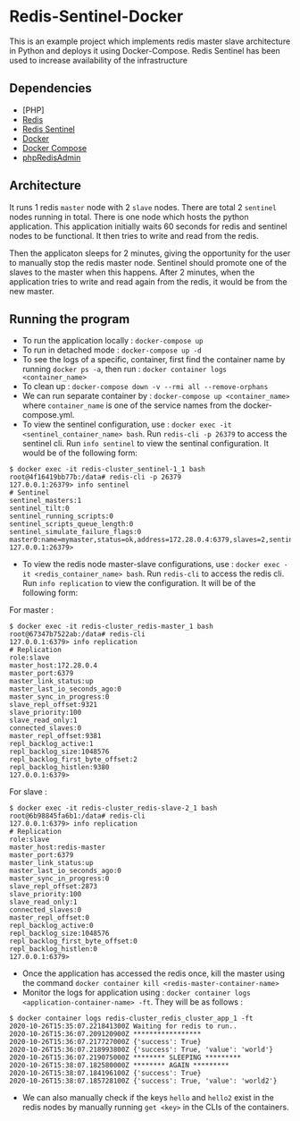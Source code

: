 # Redis-Sentinel-Docker

This is an example project which implements redis master slave architecture in Python and deploys it using Docker-Compose. Redis Sentinel has been used to increase availability of the infrastructure

## Dependencies

* [PHP]
* [Redis](https://redis.io/)
* [Redis Sentinel](https://redis.io/topics/sentinel)
* [Docker](https://www.docker.com/)
* [Docker Compose](https://docs.docker.com/compose/)
* [phpRedisAdmin](https://github.com/ErikDubbelboer/phpRedisAdmin)

## Architecture

It runs 1 redis `master` node with 2 `slave` nodes. There are total 2 `sentinel` nodes running in total. There is one node which hosts the python application. This application initially waits 60 seconds for redis and sentinel nodes to be functional. It then tries to write and read from the redis.

Then the applicaton sleeps for 2 minutes, giving the opportunity for the user to manually stop the redis master node. Sentinel should promote one of the slaves to the master when this happens. After 2 minutes, when the application tries to write and read again from the redis, it would be from the new master.

## Running the program

* To run the application locally : `docker-compose up`
* To run in detached mode : `docker-compose up -d`
* To see the logs of a specific, container, first find the container name by running `docker ps -a`, then run : `docker container logs <container_name>`
* To clean up : `docker-compose down -v --rmi all --remove-orphans`
* We can run separate container by : `docker-compose up <container_name>` where `container_name` is one of the service names from the docker-compose.yml.
* To view the sentinel configuration, use : `docker exec -it <sentinel_container_name> bash`. Run `redis-cli -p 26379` to access the sentinel cli. Run `info sentinel` to view the sentinal configuration. It would be of the following form:
```
$ docker exec -it redis-cluster_sentinel-1_1 bash
root@4f16419bb77b:/data# redis-cli -p 26379
127.0.0.1:26379> info sentinel
# Sentinel
sentinel_masters:1
sentinel_tilt:0
sentinel_running_scripts:0
sentinel_scripts_queue_length:0
sentinel_simulate_failure_flags:0
master0:name=mymaster,status=ok,address=172.28.0.4:6379,slaves=2,sentinels=3
127.0.0.1:26379>
```

* To view the redis node master-slave configurations, use : `docker exec -it <redis_container_name> bash`. Run `redis-cli` to access the redis cli. Run `info replication` to view the configuration. It will be of the following form:

For master :
```
$ docker exec -it redis-cluster_redis-master_1 bash
root@67347b7522ab:/data# redis-cli
127.0.0.1:6379> info replication
# Replication
role:slave
master_host:172.28.0.4
master_port:6379
master_link_status:up
master_last_io_seconds_ago:0
master_sync_in_progress:0
slave_repl_offset:9321
slave_priority:100
slave_read_only:1
connected_slaves:0
master_repl_offset:9381
repl_backlog_active:1
repl_backlog_size:1048576
repl_backlog_first_byte_offset:2
repl_backlog_histlen:9380
127.0.0.1:6379>
```
For slave :
```
$ docker exec -it redis-cluster_redis-slave-2_1 bash
root@6b98845fa6b1:/data# redis-cli
127.0.0.1:6379> info replication
# Replication
role:slave
master_host:redis-master
master_port:6379
master_link_status:up
master_last_io_seconds_ago:0
master_sync_in_progress:0
slave_repl_offset:2873
slave_priority:100
slave_read_only:1
connected_slaves:0
master_repl_offset:0
repl_backlog_active:0
repl_backlog_size:1048576
repl_backlog_first_byte_offset:0
repl_backlog_histlen:0
127.0.0.1:6379>
```
* Once the application has accessed the redis once, kill the master using the command `docker container kill <redis-master-container-name>`
* Monitor the logs for application using : `docker container logs <application-container-name> -ft`. They will be as follows :

```
$ docker container logs redis-cluster_redis_cluster_app_1 -ft
2020-10-26T15:35:07.221841300Z Waiting for redis to run..
2020-10-26T15:36:07.209120900Z *****************
2020-10-26T15:36:07.217727000Z {'success': True}
2020-10-26T15:36:07.218993800Z {'success': True, 'value': 'world'}
2020-10-26T15:36:07.219075000Z ******** SLEEPING *********
2020-10-26T15:38:07.182580000Z ******** AGAIN *********
2020-10-26T15:38:07.184196100Z {'success': True}
2020-10-26T15:38:07.185728100Z {'success': True, 'value': 'world2'}
```
* We can also manually check if the keys `hello` and `hello2` exist in the redis nodes by manually running `get <key>` in the CLIs of the containers.
